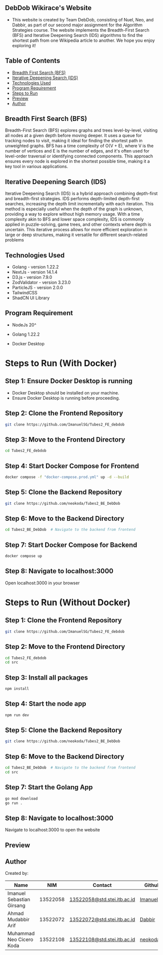 ## DebDob Wikirace's Website

- This website is created by Team DebDob, consisting of Nuel, Neo, and Dabbir, as part of our second major assignment for the Algorithm Strategies course. The website implements the Breadth-First Search (BFS) and Iterative Deepening Search (IDS) algorithms to find the shortest path from one Wikipedia article to another. We hope you enjoy exploring it!

## Table of Contents

- [Breadth First Search (BFS)](#breadth-first-search-bfs)
- [Iterative Deepening Search (IDS)](#iterative-deepening-search-ids)
- [Technologies Used](#technologies-used)
- [Program Requirement](#program-requirement)
- [Steps to Run](#steps-to-run)
- [Preview](#preview)
- [Author](#author)

## Breadth First Search (BFS)
Breadth-First Search (BFS) explores graphs and trees level-by-level, visiting all nodes at a given depth before moving deeper. It uses a queue for tracking nodes to visit, making it ideal for finding the shortest path in unweighted graphs. BFS has a time complexity of O(V + E), where V is the number of vertices and E is the number of edges, and it's often used for level-order traversal or identifying connected components. This approach ensures every node is explored in the shortest possible time, making it a key tool in various applications.
## Iterative Deepening Search (IDS)
Iterative Deepening Search (IDS) is a hybrid approach combining depth-first and breadth-first strategies. IDS performs depth-limited depth-first searches, increasing the depth limit incrementally with each iteration. This method is especially useful when the depth of the graph is unknown, providing a way to explore without high memory usage. With a time complexity akin to BFS and lower space complexity, IDS is commonly applied in puzzle-solving, game trees, and other contexts where depth is uncertain. This iterative process allows for more efficient exploration in large or deep structures, making it versatile for different search-related problems
## Technologies Used

- Golang - version 1.22.2
- NextJs - version 14.1.4
- D3.js - version 7.9.0
- ZodValidator - version 3.23.0
- ParticleJS - version 2.0.0
- TailwindCSS
- ShadCN UI Library

## Program Requirement

- NodeJs 20^
- Golang 1.22.2


- Docker Desktop

# Steps to Run (With Docker)

## Step 1: Ensure Docker Desktop is running
- Docker Desktop should be installed on your machine. 
- Ensure Docker Desktop is running before proceeding.

## Step 2: Clone the Frontend Repository
```bash
git clone https://github.com/ImanuelSG/Tubes2_FE_debdob
```
## Step 3: Move to the Frontend Directory
``` bash
cd Tubes2_FE_debdob
```
## Step 4: Start Docker Compose for Frontend
```bash
docker compose -f "docker-compose.prod.yml" up -d --build
```
## Step 5: Clone the Backend Repository
```bash
git clone https://github.com/neokoda/Tubes2_BE_DebDob
```
## Step 6: Move to the Backend Directory
```bash
cd Tubes2_BE_DebDob  # Navigate to the backend from frontend
```
## Step 7: Start Docker Compose for Backend
```bash
docker compose up
```
## Step 8: Navigate to localhost:3000
Open localhost:3000 in your browser
# Steps to Run (Without Docker)

## Step 1: Clone the Frontend Repository
```bash
git clone https://github.com/ImanuelSG/Tubes2_FE_debdob
```
## Step 2: Move to the Frontend Directory
``` bash
cd Tubes2_FE_debdob
cd src
```
## Step 3: Install all packages
```bash
npm install
```
## Step 4: Start the node app
```bash
npm run dev
```
## Step 5: Clone the Backend Repository
```bash
git clone https://github.com/neokoda/Tubes2_BE_DebDob
```
## Step 6: Move to the Backend Directory
```bash
cd Tubes2_BE_DebDob  # Navigate to the backend from frontend
cd src
```
## Step 7: Start the Golang App
```bash
go mod download
go run .
```
## Step 8: Navigate to localhost:3000
Navigate to localhost:3000 to open the website

## Preview

## Author
Created by:

| Name                      | NIM      | Contact                     |Github
| ------------------------- | -------- | --------------------------- |------
| Imanuel Sebastian Girsang | 13522058 | 13522058@std.stei.itb.ac.id |[ImanuelSG](https://github.com/ImanuelSG)
| Ahmad Mudabbir Arif       | 13522072 | 13522072@std.stei.itb.ac.id |[Dabbir](https://github.com/Dabbir)
| Muhammad Neo Cicero Koda  | 13522108 | 13522108@std.stei.itb.ac.id |[neokoda](https://github.com/neokoda)